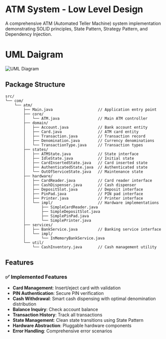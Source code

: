 # ATM System - Low Level Design

A comprehensive ATM (Automated Teller Machine) system implementation demonstrating SOLID principles, State Pattern, Strategy Pattern, and Dependency Injection.

# UML Daigram
![UML Diagram](atm-system.drawio)

## Package Structure

```
src/
└── com/
    └── atm/
        ├── Main.java                    // Application entry point
        ├── core/
        │   └── ATM.java                 // Main ATM controller
        ├── domain/
        │   ├── Account.java             // Bank account entity
        │   ├── Card.java                // ATM card entity
        │   ├── Transaction.java         // Transaction record
        │   ├── Denomination.java        // Currency denominations
        │   └── TransactionType.java     // Transaction types
        ├── states/
        │   ├── ATMState.java            // State interface
        │   ├── IdleState.java           // Initial state
        │   ├── CardInsertedState.java   // Card inserted state
        │   ├── AuthenticatedState.java  // Authenticated state
        │   └── OutOfServiceState.java   // Maintenance state
        ├── hardware/
        │   ├── CardReader.java          // Card reader interface
        │   ├── CashDispenser.java       // Cash dispenser
        │   ├── DepositSlot.java         // Deposit interface
        │   ├── PinPad.java              // PIN pad interface
        │   ├── Printer.java             // Printer interface
        │   └── impl/                    // Hardware implementations
        │       ├── SimpleCardReader.java
        │       ├── SimpleDepositSlot.java
        │       ├── SimplePinPad.java
        │       └── SimplePrinter.java
        ├── services/
        │   ├── BankService.java         // Banking service interface
        │   └── impl/
        │       └── InMemoryBankService.java
        └── util/
            └── CashInventory.java       // Cash management utility
```
## Features

### ✅ Implemented Features
- **Card Management**: Insert/eject card with validation
- **PIN Authentication**: Secure PIN verification
- **Cash Withdrawal**: Smart cash dispensing with optimal denomination distribution
- **Balance Inquiry**: Check account balance
- **Transaction History**: Track all transactions
- **State Management**: Clean state transitions using State Pattern
- **Hardware Abstraction**: Pluggable hardware components
- **Error Handling**: Comprehensive error scenarios